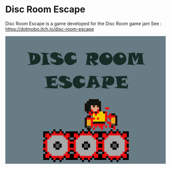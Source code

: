 # Disc Room Escape

Disc Room Escape is a game developed for the Disc Room game jam
See : https://dotmobo.itch.io/disc-room-escape

![cover](./assets/cover.png "Disc Room Escape")
